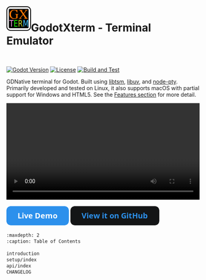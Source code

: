 <img align="left" width="64" height="64" src="./_static/images/icon.png">

# GodotXterm - Terminal Emulator

<br/>

[![Godot Version](https://img.shields.io/badge/Godot-4.2+-blue.svg)](#supported-godot-versions)
[![License](https://img.shields.io/badge/License-MIT-green.svg)](https://github.com/lihop/godot-xterm/blob/stable/LICENSE.md)
[![Build and Test](https://github.com/lihop/godot-xterm/actions/workflows/main.yml/badge.svg?event=schedule)](https://github.com/lihop/godot-xterm/actions/workflows/main.yml)

GDNative terminal for Godot.
Built using [libtsm](https://www.freedesktop.org/wiki/Software/libtsm/), [libuv](https://github.com/libuv/libuv), and [node-pty](https://github.com/microsoft/node-pty).
Primarily developed and tested on Linux, it also supports macOS with partial support for Windows and HTML5. See the [Features section](introduction.md#features) for more detail.

<video width="100%" controls>
  <source src="https://user-images.githubusercontent.com/3696783/126894061-a69eb6ad-9979-4723-ade7-829494a9fc87.mp4" />
</video>

[![Live Demo](./_static/images/button_live_demo.png)](https://lihop.github.io/godot-xterm-dist/demo)
[![View it on GitHub](./_static/images/button_view_it_on_github.png)](https://github.com/lihop/godot-xterm)

```{toctree}
:maxdepth: 2
:caption: Table of Contents

introduction
setup/index
api/index
CHANGELOG
```
